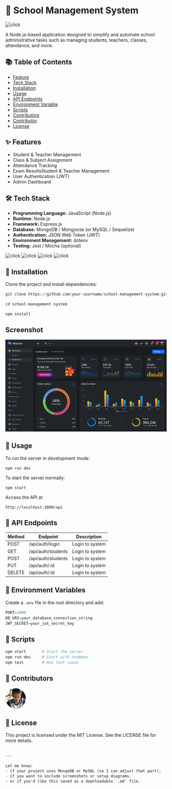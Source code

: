 # 🏫 School Management System
![click](https://img.shields.io/badge/School_management_system-Administrator-green)

A Node.js-based application designed to simplify and automate school administrative tasks such as managing students, teachers, classes, attendance, and more.

## 📚 Table of Contents
- [Feature](https://www.w3schools.com/)
- [Tech Stack](https://www.w3schools.com/)
- [Installation](https://www.w3schools.com/)
- [Usage](https://www.w3schools.com/)
- [API Endpoints](https://www.w3schools.com/)
- [Environment Variable](https://www.w3schools.com/)
- [Scripts](https://www.w3schools.com/)
- [Contributing](https://www.w3schools.com/)
- [Contributor](https://www.w3schools.com/)
- [License](https://www.w3schools.com/)
## ✨ Features
- Student & Teacher Management
- Class & Subject Assignment
- Attendance Tracking
- Exam ResultsStudent & Teacher Management
- User Authentication (JWT)
- Admin Dashboard
## 🛠 Tech Stack
- **Programming Language:** JavaScript (Node.js)
- **Runtime:** Node.js
- **Framework:** Express.js
- **Database:** MongoDB / Mongoose (or MySQL / Sequelize)
- **Authentication:**  JSON Web Token (JWT)
- **Environment Management:**  dotenv
- **Testing:** Jest / Mocha (optional)

![click](https://img.shields.io/badge/Note.js-18.x-green)
![click](https://img.shields.io/badge/Express.js-Framework-blue)
![click](https://img.shields.io/badge/MongoDB-Database-green)
![click](https://img.shields.io/badge/License-MIT-blue)

## 🚀 Installation
Clone the project and install dependencies:
~~~python
git clone https://github.com/your-username/school-management-system.git
~~~
~~~python
cd school-management-system
~~~
~~~python
npm install
~~~
## Screenshot
![sreenshot](image.png)
## 🔧 Usage
To run the server in development mode:
~~~code
npm run dev
~~~
To start the server normally:
~~~code
npm start
~~~
Access the API at
~~~code
http://localhost:3000/api
~~~
## 📮 API Endpoints
| Method | Endpoint | Description|
|-------|-------|-------|
| POST | /api/auth/login | Login to system |
| GET | /api/auth/students | Login to system |
| POST | /api/auth/students | Login to system |
| PUT | /api/auth/:id | Login to system |
| DELETE | /api/auth/:id | Login to system |
## 🔑 Environment Variables
Create a `.env` file in the root directory and add:

~~~python
PORT=3000
DB_URI=your_database_connection_string
JWT_SECRET=your_jwt_secret_key
~~~
## 🧪 Scripts
~~~python
npm start       # Start the server
npm run dev     # Start with nodemon
npm test        # Run test cases
~~~
## 👥 Contributors
![Profile Image](image3.png)
## 📄 License
This project is licensed under the MIT License. See the LICENSE file for more details.
~~~code

---

Let me know:
- if your project uses MongoDB or MySQL (so I can adjust that part),
- if you want to include screenshots or setup diagrams,
- or if you'd like this saved as a downloadable `.md` file.
~~~


